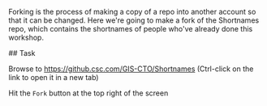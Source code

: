 Forking is the process of making a copy of a repo into another account so that
it can be changed. Here we're going to make a fork of the Shortnames repo, which
contains the shortnames of people who've already done this workshop.

## Task

Browse to https://github.csc.com/GIS-CTO/Shortnames (Ctrl-click on the link to
open it in a new tab)

Hit the `Fork` button at the top right of the screen
